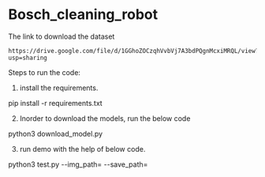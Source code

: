# Bosch_cleaning_robot


The link to download the dataset 

    https://drive.google.com/file/d/1GGhoZOCzqhVvbVj7A3bdPQgnMcxiMRQL/view?usp=sharing


Steps to run the code:

1. install the requirements. 

pip install -r requirements.txt

2. Inorder to download the models, run the below code

python3 download_model.py

3. run demo with the help of below code. 

python3 test.py --img_path=<path to image directory> --save_path=<path to save directory>

